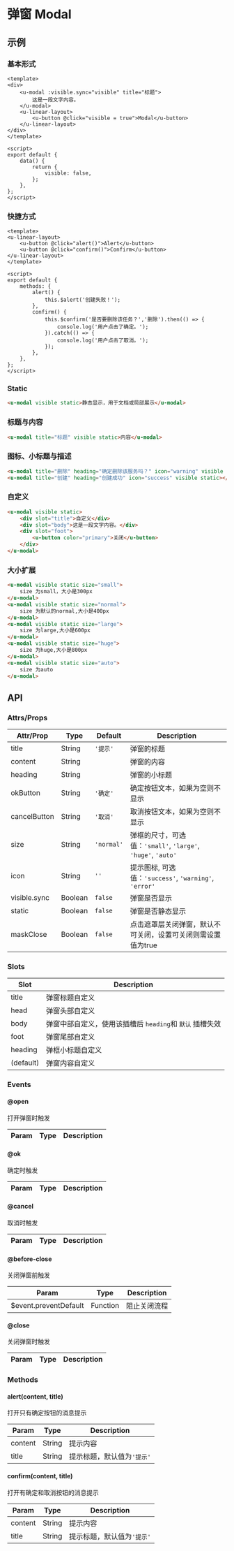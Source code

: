 # 弹窗 Modal

## 示例
### 基本形式

``` vue
<template>
<div>
    <u-modal :visible.sync="visible" title="标题">
        这是一段文字内容。
    </u-modal>
    <u-linear-layout>
        <u-button @click="visible = true">Modal</u-button>
    </u-linear-layout>
</div>
</template>

<script>
export default {
    data() {
        return {
            visible: false,
        };
    },
};
</script>
```

### 快捷方式

``` vue
<template>
<u-linear-layout>
    <u-button @click="alert()">Alert</u-button>
    <u-button @click="confirm()">Confirm</u-button>
</u-linear-layout>
</template>

<script>
export default {
    methods: {
        alert() {
            this.$alert('创建失败！');
        },
        confirm() {
            this.$confirm('是否要删除该任务？','删除').then(() => {
                console.log('用户点击了确定。');
            }).catch(() => {
                console.log('用户点击了取消。');
            });
        },
    },
};
</script>
```

### Static

``` html
<u-modal visible static>静态显示，用于文档或局部展示</u-modal>
```

### 标题与内容

``` html
<u-modal title="标题" visible static>内容</u-modal>
```

### 图标、小标题与描述

``` html
<u-modal title="删除" heading="确定删除该服务吗？" icon="warning" visible static>删除后不可恢复。</u-modal>
<u-modal title="创建" heading="创建成功" icon="success" visible static></u-modal>
```

### 自定义

``` html
<u-modal visible static>
    <div slot="title">自定义</div>
    <div slot="body">这是一段文字内容。</div>
    <div slot="foot">
        <u-button color="primary">关闭</u-button>
    </div>
</u-modal>
```
### 大小扩展

``` html
<u-modal visible static size="small">
    size 为small，大小是300px
</u-modal>
<u-modal visible static size="normal">
    size 为默认的normal,大小是400px
</u-modal>
<u-modal visible static size="large">
    size 为large,大小是600px
</u-modal>
<u-modal visible static size="huge">
    size 为huge,大小是800px
</u-modal>
<u-modal visible static size="auto">
    size 为auto
</u-modal>
```



## API
### Attrs/Props

| Attr/Prop | Type | Default | Description |
| --------- | ---- | ------- | ----------- |
| title | String | `'提示'` | 弹窗的标题 |
| content | String |  | 弹窗的内容 |
| heading | String |  | 弹窗的小标题 |
| okButton | String | `'确定'` | 确定按钮文本，如果为空则不显示 |
| cancelButton | String | `'取消'` | 取消按钮文本，如果为空则不显示 |
| size | String | `'normal'` | 弹框的尺寸，可选值：`'small'`, `'large'`, `'huge'`, `'auto'` |
| icon | String | `''` | 提示图标, 可选值：`'success'`, `'warning'`, `'error'` |
| visible.sync | Boolean | `false` | 弹窗是否显示 |
| static | Boolean | `false` | 弹窗是否静态显示 |
| maskClose | Boolean | `false` | 点击遮罩层关闭弹窗，默认不可关闭，设置可关闭则需设置值为true |

### Slots

| Slot | Description |
| ---- | ----------- |
| title | 弹窗标题自定义 |
| head | 弹窗头部自定义 |
| body | 弹窗中部自定义，使用该插槽后 `heading`和 `默认` 插槽失效 |
| foot | 弹窗尾部自定义 |
| heading | 弹框小标题自定义 |
| (default) | 弹窗内容自定义 |

### Events

#### @open

打开弹窗时触发

| Param | Type | Description |
| ----- | ---- | ----------- |

#### @ok

确定时触发

| Param | Type | Description |
| ----- | ---- | ----------- |

#### @cancel

取消时触发

| Param | Type | Description |
| ----- | ---- | ----------- |

#### @before-close

关闭弹窗前触发

| Param | Type | Description |
| ----- | ---- | ----------- |
| $event.preventDefault | Function | 阻止关闭流程 |

#### @close
关闭弹窗时触发

| Param | Type | Description |
| ----- | ---- | ----------- |

### Methods

#### alert(content, title)

打开只有确定按钮的消息提示

| Param | Type | Description |
| ----- | ---- | ----------- |
| content | String | 提示内容 |
| title | String | 提示标题，默认值为`'提示'` |

#### confirm(content, title)

打开有确定和取消按钮的消息提示

| Param | Type | Description |
| ----- | ---- | ----------- |
| content | String | 提示内容 |
| title | String | 提示标题，默认值为`'提示'` |
